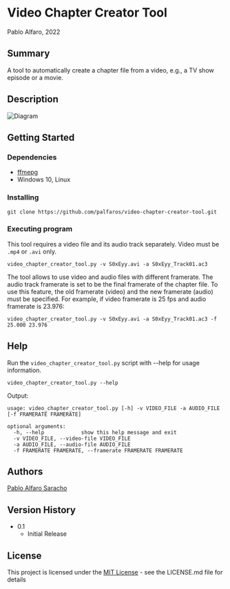 # Video Chapter Creator Tool

Pablo Alfaro, 2022

## Summary

A tool to automatically create a chapter file from a video, e.g., a TV show episode or a movie.

## Description

![Diagram](https://user-images.githubusercontent.com/116673615/210000242-ee1f6414-2222-4208-852f-5b4f721c140f.gif)

## Getting Started

### Dependencies

* [ffmepg](https://github.com/FFmpeg/FFmpeg)
* Windows 10, Linux

### Installing



```
git clone https://github.com/palfaros/video-chapter-creator-tool.git
```

### Executing program

This tool requires a video file and its audio track separately. Video must be ```.mp4``` or ```.avi``` only.
```
video_chapter_creator_tool.py -v S0xEyy.avi -a S0xEyy_Track01.ac3
```
The tool allows to use video and audio files with different framerate. The audio track framerate is set to be the final framerate of the chapter file. To use this feature, the old framerate (video) and the new framerate (audio) must be specified. For example, if video framerate is 25 fps and audio framerate is 23.976:
```
video_chapter_creator_tool.py -v S0xEyy.avi -a S0xEyy_Track01.ac3 -f 25.000 23.976
```

## Help

Run the ```video_chapter_creator_tool.py``` script with --help for usage information.

```
video_chapter_creator_tool.py --help
```

Output:

```
usage: video_chapter_creator_tool.py [-h] -v VIDEO_FILE -a AUDIO_FILE [-f FRAMERATE FRAMERATE]

optional arguments:
  -h, --help            show this help message and exit
  -v VIDEO_FILE, --video-file VIDEO_FILE
  -a AUDIO_FILE, --audio-file AUDIO_FILE
  -f FRAMERATE FRAMERATE, --framerate FRAMERATE FRAMERATE
```

## Authors

[Pablo Alfaro Saracho](https://www.linkedin.com/in/pablo-alfaro-saracho)

## Version History

* 0.1
    * Initial Release

## License

This project is licensed under the [MIT License](https://mit-license.org/) - see the LICENSE.md file for details

